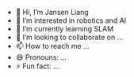 - 👋 Hi, I’m Jansen Liang
- 👀 I’m interested in robotics and AI
- 🌱 I’m currently learning SLAM
- 💞️ I’m looking to collaborate on ...
- 📫 How to reach me ...
- 😄 Pronouns: ...
- ⚡ Fun fact: ...

<!---
liang-zijian1/liang-zijian1 is a ✨ special ✨ repository because its `README.md` (this file) appears on your GitHub profile.
You can click the Preview link to take a look at your changes.
--->
